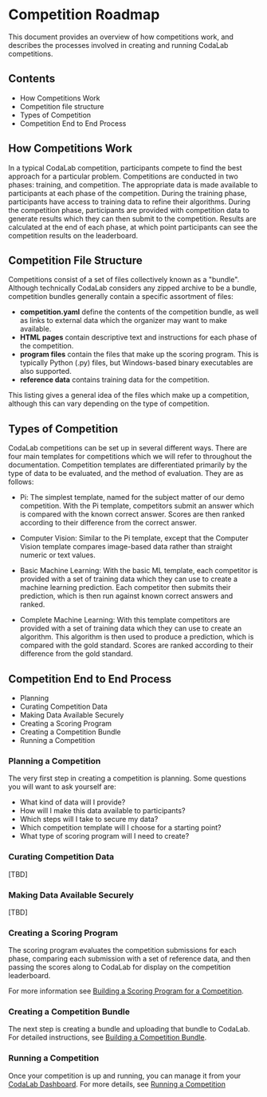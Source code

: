 # Competition Roadmap
This document provides an overview of how competitions work, and describes the processes involved in creating and running CodaLab competitions. 

## Contents
- How Competitions Work
- Competition file structure
- Types of Competition
- Competition End to End Process

## How Competitions Work
In a typical CodaLab competition, participants compete to find the best approach for a particular problem. Competitions are conducted in two phases: training, and competition. The appropriate data is made available to participants at each phase of the competition. During the training phase, participants have access to training data to refine their algorithms. During the competition phase, participants are provided with competition data to generate results which they can then submit to the competition. Results are calculated at the end of each phase, at which point participants can see the competition results on the leaderboard.

## Competition File Structure
Competitions consist of a set of files collectively known as a "bundle". Although technically CodaLab considers any zipped archive to be a bundle, competition bundles generally contain a specific assortment of files:
- **competition.yaml** define the contents of the competition bundle, as well as links to external data which the organizer may want to make available.
- **HTML pages** contain descriptive text and instructions for each phase of the competition.
- **program files** contain the files that make up the scoring program. This is typically Python (.py) files, but Windows-based binary executables are also supported.
- **reference data** contains training data for the competition.

This listing gives a general idea of the files which make up a competition, although this can vary depending on the type of competition.

## Types of Competition
CodaLab competitions can be set up in several different ways. There are four main templates for competitions which we will refer to throughout the documentation. Competition templates are differentiated primarily by the type of data to be evaluated, and the method of evaluation. They are as follows:

- Pi: The simplest template, named for the subject matter of our demo competition. With the Pi template, competitors submit an answer which is compared with the known correct answer. Scores are then ranked according to their difference from the correct answer.

- Computer Vision: Similar to the Pi template, except that the Computer Vision template compares image-based data rather than straight numeric or text values.

- Basic Machine Learning: With the basic ML template, each competitor is provided with a set of training data which they can use to create a machine learning prediction. Each competitor then submits their prediction, which is then run against known correct answers and ranked.

- Complete Machine Learning: With this template competitors are provided with a set of training data which they can use to create an algorithm. This algorithm is then used to produce a prediction, which is compared with the gold standard. Scores are ranked according to their difference from the gold standard.

## Competition End to End Process

- Planning
- Curating Competition Data
- Making Data Available Securely
- Creating a Scoring Program
- Creating a Competition Bundle
- Running a Competition

### Planning a Competition
The very first step in creating a competition is planning. Some questions you will want to ask yourself are:
- What kind of data will I provide?
- How will I make this data available to participants?
- Which steps will I take to secure my data?
- Which competition template will I choose for a starting point?
- What type of scoring program will I need to create?

### Curating Competition Data
[TBD]

### Making Data Available Securely
[TBD]

### Creating a Scoring Program
The scoring program evaluates the competition submissions for each phase, comparing each submission with a set of reference data, and then passing the scores along to CodaLab for display on the competition leaderboard.

For more information see [Building a Scoring Program for a Competition](https://github.com/codalab/codalab/wiki/User_Building-a-Scoring-Program-for-a-Competition).

### Creating a Competition Bundle
The next step is creating a bundle and uploading that bundle to CodaLab. For detailed instructions, see [Building a Competition Bundle](https://github.com/codalab/codalab/wiki/User_Building-a-Competition-Bundle).

### Running a Competition
Once your competition is up and running, you can manage it from your [CodaLab Dashboard](https://www.codalab.org/my/). For more details, see [Running a Competition](https://github.com/codalab/codalab/wiki/User_Running-a-Competition)